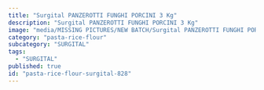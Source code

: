 ```yaml
---
title: "Surgital PANZEROTTI FUNGHI PORCINI 3 Kg"
description: "Surgital PANZEROTTI FUNGHI PORCINI 3 Kg"
image: "media/MISSING PICTURES/NEW BATCH/Surgital PANZEROTTI FUNGHI PORCINI 3 kg.jpg"
category: "pasta-rice-flour"
subcategory: "SURGITAL"
tags:
  - "SURGITAL"
published: true
id: "pasta-rice-flour-surgital-828"
---
```

